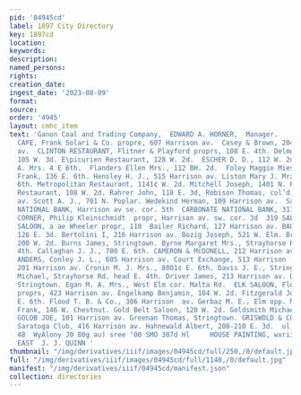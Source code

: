 ```yaml
---
pid: '04945cd'
label: 1897 City Directory
key: 1897cd
location: 
keywords: 
description: 
named_persons: 
rights: 
creation_date: 
ingest_date: '2023-08-09'
format: 
source: 
order: '4945'
layout: cmhc_item
text: 'Ganon Coal and Trading Company,  EDWARD A. HORNER,  Manager.     RES  Restaurants.  BOSTON
  CAFE, Frank Solari & Co. propre, 607 Harrison av.  Casey & Brown, 2041¢ Harrison
  av.  CLINTON RESTAURANT, Flitner & Playford proprs, 108 E. 4th. Delmonico Restaurant,
  105 W. 3d. E\picurien Restaurant, 128 W. 2d.  ESCHER D. D., 112 W. 2d.  Evans Emily
  A. Mrs. 4 E 6th.  Flanders Ellen Mrs., 112 BH. 2d.  Foley Maggie Mies, 708 N. Pop-  Harrison
  Frank, 136 E. 6th. Hensley H. J., 515 Harrison av. Liston Mary J. Mrzs., 107 E.
  6th. Metropolitan Restaurant, 1141¢ W. 2d. Mitchell Joseph, 1401 N. Poplar. Pioneer
  Restaurant, 108 W. 2d. Rahrer John, 118 E. 3d, Robison Thomas, col’d, 211 Har- rison
  av. Scott A. J., 701 N. Poplar. Wedekind Herman, 109 Harrison av.  Safe Deposits.  AMERICAN
  NATIONAL BANK, Harrison av se. cor. 5th  CARBONATE NATIONAL BANK, 311 Harrison av.  Saloons.  ANHEUSER-BUSCH
  CORNER, Philip Kleinschmidt  propr, Harrison av. sw. cor. 3d  319 SAL     ARCADE
  SALOON, a ae Wheeler propr, 110  Bailer Richard, 127 Harrison av. BAUSCH JACOB,
  126 E. 3d. Bertolini I, 216 Harrison av. Bozig Joseph, 521 W. Elm. Brady & Finnegan,
  200 W. 2d. Burns James, Stringtown. Byrne Margaret Mrs., Strayhorse Rd. head E.
  4th. Callaghan J. J., 700 E. 6th. CAMERON & McDONELL, 212 Harrison av. oS nESOne
  ANDERS, Conley J. L., 605 Harrison av. Court Exchange, 513 Harrison  ay. Cox & Rochon,
  201 Harrison av. Cronin M. J. Mrs., 8001¢ E. 6th. Davis J. E., Stringtown. Doyle
  Michael, Strayhorse Rd. head E. 4th. Driver James, 213 Harrison av. Dwyer J. F.,
  Stringtown. Egan M. A. Mrs., West Elm cor. Malta Rd.  ELK SALOON, Floyd & Dwyer
  proprs, 423 Harrison av. Engelkamp Benjamin, 104 W. 2d. Fitzgerald John D., 230
  E. 6th. Flood T. B. & Co., 306 Harrison  av. Gerbaz M. E., Elm opp. Malta Rd.  Germon
  Frank, 146 W. Chestnut. Gold Belt Saloon, 120 W. 2d. Goldsmith Michael, 122 W. 2d.
  GOLOB JOE, 101 Harrison av. Greenan Thomas, Stringtown. GRISWOLD & CO., Proprs.
  Saratoga Club, 416 Harrison av. Hahnewald Albert, 208-210 E. 3d.  ul  "8001 oyBLopoyy
  48  WyAlony J0 80g au) sree ‘00 SMO 307d Hl     HOUSE PAINTING, wxriid E88sn.  144
  EAST  J. J. QUINN '
thumbnail: "/img/derivatives/iiif/images/04945cd/full/250,/0/default.jpg"
full: "/img/derivatives/iiif/images/04945cd/full/1140,/0/default.jpg"
manifest: "/img/derivatives/iiif/04945cd/manifest.json"
collection: directories
---
```

